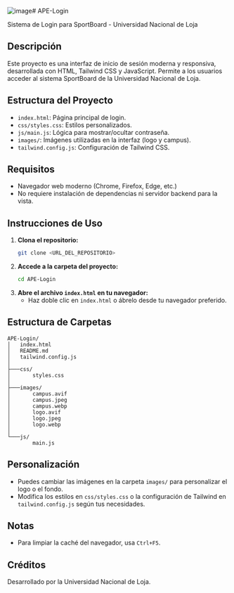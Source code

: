 ![image](https://github.com/user-attachments/assets/7ab5040d-1c9f-4419-8821-ea94b5201df8)# APE-Login

Sistema de Login para SportBoard - Universidad Nacional de Loja


## Descripción

Este proyecto es una interfaz de inicio de sesión moderna y responsiva, desarrollada con HTML, Tailwind CSS y JavaScript. Permite a los usuarios acceder al sistema SportBoard de la Universidad Nacional de Loja.

## Estructura del Proyecto

- `index.html`: Página principal de login.
- `css/styles.css`: Estilos personalizados.
- `js/main.js`: Lógica para mostrar/ocultar contraseña.
- `images/`: Imágenes utilizadas en la interfaz (logo y campus).
- `tailwind.config.js`: Configuración de Tailwind CSS.

## Requisitos

- Navegador web moderno (Chrome, Firefox, Edge, etc.)
- No requiere instalación de dependencias ni servidor backend para la vista.

## Instrucciones de Uso

1. **Clona el repositorio:**
   ```sh
   git clone <URL_DEL_REPOSITORIO>
   ```
2. **Accede a la carpeta del proyecto:**
   ```sh
   cd APE-Login
   ```
3. **Abre el archivo `index.html` en tu navegador:**
   - Haz doble clic en `index.html` o ábrelo desde tu navegador preferido.

## Estructura de Carpetas

```
APE-Login/
│   index.html
│   README.md
│   tailwind.config.js
│
├───css/
│       styles.css
│
├───images/
│       campus.avif
│       campus.jpeg
│       campus.webp
│       logo.avif
│       logo.jpeg
│       logo.webp
│
└───js/
        main.js
```

## Personalización
- Puedes cambiar las imágenes en la carpeta `images/` para personalizar el logo o el fondo.
- Modifica los estilos en `css/styles.css` o la configuración de Tailwind en `tailwind.config.js` según tus necesidades.

## Notas
- Para limpiar la caché del navegador, usa `Ctrl+F5`.

## Créditos
Desarrollado por la Universidad Nacional de Loja.
